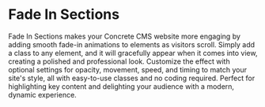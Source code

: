 # Fade In Sections 

Fade In Sections makes your Concrete CMS website more engaging by adding smooth fade-in animations to elements as visitors scroll. Simply add a class to any element, and it will gracefully appear when it comes into view, creating a polished and professional look. Customize the effect with optional settings for opacity, movement, speed, and timing to match your site's style, all with easy-to-use classes and no coding required. Perfect for highlighting key content and delighting your audience with a modern, dynamic experience.